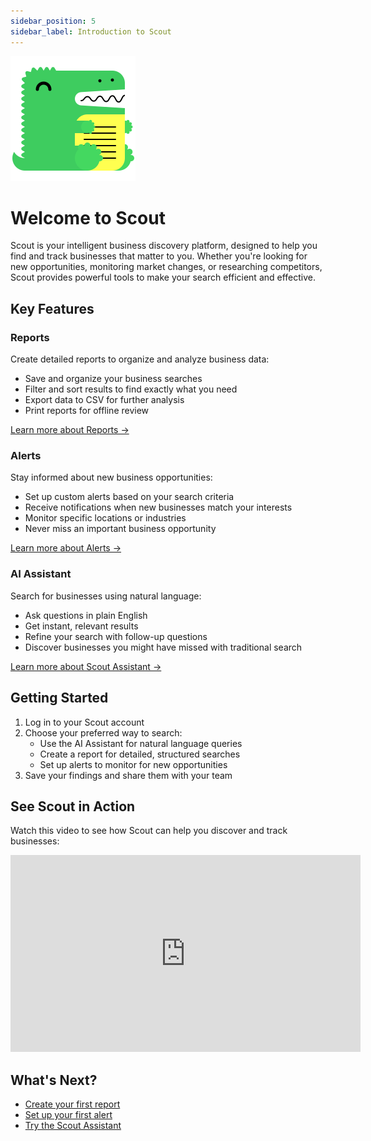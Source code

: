 ```yaml
---
sidebar_position: 5
sidebar_label: Introduction to Scout
---
```


![Scout Logo](/img/docusaurus.png)

# Welcome to Scout

Scout is your intelligent business discovery platform, designed to help you find and track businesses that matter to you. Whether you're looking for new opportunities, monitoring market changes, or researching competitors, Scout provides powerful tools to make your search efficient and effective.

## Key Features

### Reports
Create detailed reports to organize and analyze business data:
- Save and organize your business searches
- Filter and sort results to find exactly what you need
- Export data to CSV for further analysis
- Print reports for offline review

[Learn more about Reports →](reports/create-a-report.md)

### Alerts
Stay informed about new business opportunities:
- Set up custom alerts based on your search criteria
- Receive notifications when new businesses match your interests
- Monitor specific locations or industries
- Never miss an important business opportunity

[Learn more about Alerts →](alerts/create-alert.md)

### AI Assistant
Search for businesses using natural language:
- Ask questions in plain English
- Get instant, relevant results
- Refine your search with follow-up questions
- Discover businesses you might have missed with traditional search

[Learn more about Scout Assistant →](assistant/getting-started.md)

## Getting Started

1. Log in to your Scout account
2. Choose your preferred way to search:
   - Use the AI Assistant for natural language queries
   - Create a report for detailed, structured searches
   - Set up alerts to monitor for new opportunities
3. Save your findings and share them with your team

## See Scout in Action

Watch this video to see how Scout can help you discover and track businesses:

<iframe width="560" height="315" src="https://www.youtube.com/embed/B9Bl4vm_2v0" title="Scout Demo" frameborder="0" allow="accelerometer; autoplay; clipboard-write; encrypted-media; gyroscope; picture-in-picture" allowfullscreen></iframe>

## What's Next?

- [Create your first report](reports/create-a-report.md)
- [Set up your first alert](alerts/create-alert.md)
- [Try the Scout Assistant](assistant/getting-started.md)
